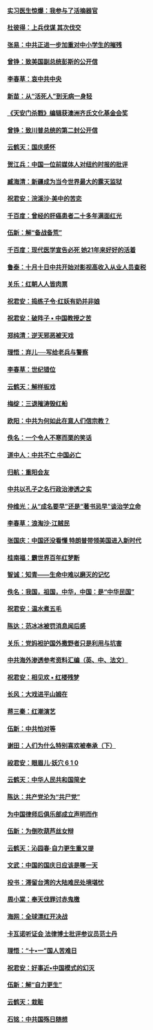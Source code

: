 #### [实习医生惊爆：我参与了活摘器官](../pages/nsc993/n10782508.md?t=10140934) 

#### [杜彼得：上兵伐谋 其次伐交](../pages/nsc993/n10782571.md?t=10140934) 

#### [张易：中共正进一步加重对中小学生的摧残](../pages/nsc993/n10781866.md?t=10140934) 

#### [曾铮：致美国副总统彭斯的公开信](../pages/nsc993/n10779942.md?t=10140934) 

#### [李春草：哀中共中央](../pages/nsc993/n10778921.md?t=10140934) 

#### [新苗：从“活死人”到无病一身轻](../pages/nsc993/n10778538.md?t=10140934) 

#### [《天安门杀戮》编辑获澳洲齐氏文化基金会奖](../pages/nsc993/n10777219.md?t=10140934) 

#### [曾铮：致川普总统的第二封公开信](../pages/nsc993/n10777329.md?t=10140934) 

#### [云鹤天：国庆感怀](../pages/nsc993/n10775823.md?t=10140934) 

#### [贺江兵：中国一位前媒体人对纽约时报的批评](../pages/nsc993/n10776626.md?t=10140934) 

#### [臧海清：新疆成为当今世界最大的露天监狱](../pages/nsc993/n10775817.md?t=10140934) 

#### [祝君安：浣溪沙‧美中的苦恋](../pages/nsc993/n10775813.md?t=10140934) 

#### [千百度：曾经的肝癌患者二十多年满面红光](../pages/nsc993/n10775728.md?t=10140934) 

#### [伍新：解“备战备荒”](../pages/nsc993/n10773928.md?t=10140934) 

#### [千百度：现代医学宣告必死 她21年来好好的活着](../pages/nsc993/n10773703.md?t=10140934) 

#### [鲁泰：十月十日中共开始对影视高收入从业人员查税](../pages/nsc993/n10773444.md?t=10140934) 

#### [关乐：红朝人人皆肉票](../pages/nsc993/n10773429.md?t=10140934) 

#### [祝君安：捣练子令‧红妖有奶并非娘](../pages/nsc993/n10773412.md?t=10140934) 

#### [祝君安：破阵子 • 中国教授之苦](../pages/nsc993/n10772347.md?t=10140934) 

#### [郑纯清：逆天邪恶被天戏](../pages/nsc993/n10772339.md?t=10140934) 

#### [理悟：弃儿──写给老兵与警察](../pages/nsc993/n10772337.md?t=10140934) 

#### [李春草：世纪错位](../pages/nsc993/n10768198.md?t=10140934) 

#### [云鹤天：解样板戏](../pages/nsc993/n10768193.md?t=10140934) 

#### [梅绽：三退摧涛毁红船](../pages/nsc993/n10768163.md?t=10140934) 

#### [欧阳：中共为何如此在意人们信宗教？](../pages/nsc993/n10768144.md?t=10140934) 

#### [佚名：一个令人不寒而栗的笑话](../pages/nsc993/n10768061.md?t=10140934) 

#### [道中人：中共不亡 中国必亡](../pages/nsc993/n10768017.md?t=10140934) 

#### [归航：重阳会友](../pages/nsc993/n10767544.md?t=10140934) 

#### [中共以孔子之名行政治渗透之实](../pages/nsc993/n10767697.md?t=10140934) 

#### [仲维光：从“成名要早”还是“著书忌早”谈治学立命](../pages/nsc993/n10767650.md?t=10140934) 

#### [李春草：浪淘沙‧江贼民](../pages/nsc993/n10767480.md?t=10140934) 

#### [张国庆：中国还没看懂 特朗普带领美国进入新时代](../pages/nsc993/n10764224.md?t=10140934) 

#### [桂南福：霸世界百年红梦断](../pages/nsc993/n10762380.md?t=10140934) 

#### [智诚：知青——生命中难以磨灭的记忆](../pages/nsc993/n10762372.md?t=10140934) 

#### [佚名：我国，祖国，中华，中国：是“中华民国”](../pages/nsc993/n10762366.md?t=10140934) 

#### [祝君安：温水煮五毛](../pages/nsc993/n10762362.md?t=10140934) 

#### [陈达：范冰冰被罚消息闻后感](../pages/nsc993/n10760142.md?t=10140934) 

#### [关乐：党妈袒护国外撒野者只是利用与坑害](../pages/nsc993/n10760019.md?t=10140934) 

#### [中共海外渗透参考资料汇编（英、中、法文）](../pages/nsc993/n10756055.md?t=10140934) 

#### [祝君安：相见欢  •  红楼残梦](../pages/nsc993/n10757542.md?t=10140934) 

#### [长风：大戏进平山姆在](../pages/nsc993/n10757155.md?t=10140934) 

#### [蒋三秦：红潮演艺](../pages/nsc993/n10756736.md?t=10140934) 

#### [伍新：中共怕对等](../pages/nsc993/n10754812.md?t=10140934) 

#### [谢田：人们为什么特别喜欢被奉承（下）](../pages/nsc993/n10755072.md?t=10140934) 

#### [祋君安：眼眉儿‧妖穴 6 1 0](../pages/nsc993/n10754802.md?t=10140934) 

#### [云鹤天：中华人民共和国简史](../pages/nsc993/n10753546.md?t=10140934) 

#### [陈达：共产党沦为“共尸党”](../pages/nsc993/n10753506.md?t=10140934) 

#### [为中国律师后俱乐部成立声明而作](../pages/nsc993/n10753359.md?t=10140934) 

#### [伍新：为倒吹葫芦丝女辩](../pages/nsc993/n10753300.md?t=10140934) 

#### [云鹤天：沁园春‧自力更生重又提](../pages/nsc993/n10752681.md?t=10140934) 

#### [文武：中国的国庆日应该是哪一天](../pages/nsc993/n10752564.md?t=10140934) 

#### [投书：滞留台湾的大陆难民处境堪忧](../pages/nsc993/n10751122.md?t=10140934) 

#### [周小棠：奉天伐罪讨赤鬼檄](../pages/nsc993/n10749279.md?t=10140934) 

#### [海网：全球漂红开决战](../pages/nsc993/n10747774.md?t=10140934) 

#### [卡瓦诺听证会 法律博士批评参议员范士丹](../pages/nsc993/n10748504.md?t=10140934) 

#### [理悟：“十•一”国人苦难日](../pages/nsc993/n10747763.md?t=10140934) 

#### [祝君安：好事近•中国模式的幻灭](../pages/nsc993/n10747755.md?t=10140934) 

#### [伍新：解“自力更生”](../pages/nsc993/n10747744.md?t=10140934) 

#### [云鹤天：栽赃](../pages/nsc993/n10747735.md?t=10140934) 

#### [石铭：中共国殇日随想](../pages/nsc993/n10747202.md?t=10140934) 

